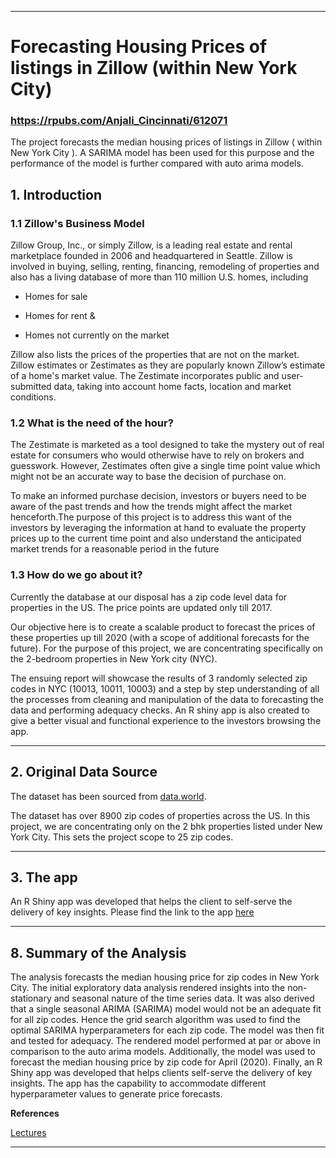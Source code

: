 ---
# **Forecasting Housing Prices of listings in Zillow (within New York City)** 

### **https://rpubs.com/Anjali_Cincinnati/612071**

The project forecasts the median housing prices of listings in Zillow ( within New York City ). A SARIMA model has been used for this purpose and the performance of the model is further compared with auto arima models. 

## **1. Introduction**

### 1.1  Zillow's Business Model


Zillow Group, Inc., or simply Zillow, is a leading real estate and rental marketplace founded in 2006 and headquartered in Seattle. Zillow is involved in buying, selling, renting, financing, remodeling of properties and also has a living database of more than 110 million U.S. homes, including

* Homes for sale

* Homes for rent &

* Homes not currently on the market

Zillow also lists the prices of the properties that are not on the market. Zillow estimates or Zestimates as they are popularly known Zillow’s estimate of a home's market value. The Zestimate incorporates public and user-submitted data, taking into account home facts, location and market conditions.



### 1.2 What is the need of the hour?


The Zestimate is marketed as a tool designed to take the mystery out of real estate for consumers who would otherwise have to rely on brokers and guesswork. However, Zestimates often give a single time point value which might not be an accurate way to base the decision of purchase on. 

To make an informed purchase decision, investors or buyers need to be aware of the past trends and how the trends might affect the market henceforth.The purpose of this project is to address this want of the investors by leveraging the information at hand to evaluate the property prices up to the current time point and also understand the anticipated market trends for a reasonable period in the future



### 1.3 How do we go about it?

Currently the database at our disposal has a zip code level data for properties in the US. The price points are updated only till 2017. 

Our objective here is to create a scalable product to forecast the prices of these properties up till 2020 (with a scope of additional forecasts for the future). For the purpose of this project, we are concentrating specifically on the 2-bedroom properties in New York city (NYC). 

The ensuing report will showcase the results of 3 randomly selected zip codes in NYC (10013, 10011, 10003) and a step by step understanding of all the processes from cleaning and manipulation of the data to forecasting the data and performing adequacy checks. An R shiny app is also created to give a better visual and functional experience to the investors browsing the app.

***



## **2. Original Data Source**


The dataset has been sourced from [data.world](https://data.world/zillow-data). 

The dataset has over 8900 zip codes of properties across the US. In this project, we are concentrating only on the 2 bhk properties listed under New York City. This sets the project scope to 25 zip codes.

***

## **3. The app**

An R Shiny app was developed that helps the client to self-serve the delivery of key insights. Please find the link to the app [here](https://ethanhodys.shinyapps.io/flex/)


***

## **8.	Summary of the Analysis**


The analysis forecasts the median housing price for zip codes in New York City. The initial exploratory data analysis rendered insights into the non-stationary and seasonal nature of the time series data. It was also derived that a single seasonal ARIMA (SARIMA) model would not be an adequate fit for all zip codes. Hence the grid search algorithm was used to find the optimal SARIMA hyperparameters for each zip code. The model was then fit and tested for adequacy. The rendered model performed at par or above in comparison to the auto arima models. Additionally, the model was used to forecast the median housing price by zip code for April (2020). Finally, an R Shiny app was developed that helps clients self-serve the delivery of key insights. The app has the capability to accommodate different hyperparameter values to generate price forecasts. 

**References**

[Lectures](https://xiaoruizhu.github.io/Forecasting-and-Time-Series-Methods/)

***
